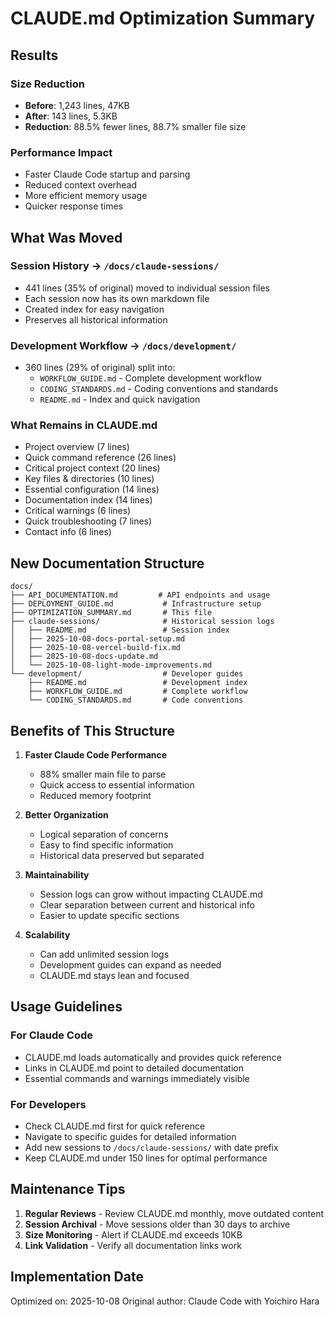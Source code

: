 # CLAUDE.md Optimization Summary

## Results

### Size Reduction
- **Before**: 1,243 lines, 47KB
- **After**: 143 lines, 5.3KB
- **Reduction**: 88.5% fewer lines, 88.7% smaller file size

### Performance Impact
- Faster Claude Code startup and parsing
- Reduced context overhead
- More efficient memory usage
- Quicker response times

## What Was Moved

### Session History → `/docs/claude-sessions/`
- 441 lines (35% of original) moved to individual session files
- Each session now has its own markdown file
- Created index for easy navigation
- Preserves all historical information

### Development Workflow → `/docs/development/`
- 360 lines (29% of original) split into:
  - `WORKFLOW_GUIDE.md` - Complete development workflow
  - `CODING_STANDARDS.md` - Coding conventions and standards
  - `README.md` - Index and quick navigation

### What Remains in CLAUDE.md
- Project overview (7 lines)
- Quick command reference (26 lines)
- Critical project context (20 lines)
- Key files & directories (10 lines)
- Essential configuration (14 lines)
- Documentation index (14 lines)
- Critical warnings (6 lines)
- Quick troubleshooting (7 lines)
- Contact info (6 lines)

## New Documentation Structure

```
docs/
├── API_DOCUMENTATION.md         # API endpoints and usage
├── DEPLOYMENT_GUIDE.md           # Infrastructure setup
├── OPTIMIZATION_SUMMARY.md       # This file
├── claude-sessions/              # Historical session logs
│   ├── README.md                 # Session index
│   ├── 2025-10-08-docs-portal-setup.md
│   ├── 2025-10-08-vercel-build-fix.md
│   ├── 2025-10-08-docs-update.md
│   └── 2025-10-08-light-mode-improvements.md
└── development/                  # Developer guides
    ├── README.md                 # Development index
    ├── WORKFLOW_GUIDE.md         # Complete workflow
    └── CODING_STANDARDS.md       # Code conventions
```

## Benefits of This Structure

1. **Faster Claude Code Performance**
   - 88% smaller main file to parse
   - Quick access to essential information
   - Reduced memory footprint

2. **Better Organization**
   - Logical separation of concerns
   - Easy to find specific information
   - Historical data preserved but separated

3. **Maintainability**
   - Session logs can grow without impacting CLAUDE.md
   - Clear separation between current and historical info
   - Easier to update specific sections

4. **Scalability**
   - Can add unlimited session logs
   - Development guides can expand as needed
   - CLAUDE.md stays lean and focused

## Usage Guidelines

### For Claude Code
- CLAUDE.md loads automatically and provides quick reference
- Links in CLAUDE.md point to detailed documentation
- Essential commands and warnings immediately visible

### For Developers
- Check CLAUDE.md first for quick reference
- Navigate to specific guides for detailed information
- Add new sessions to `/docs/claude-sessions/` with date prefix
- Keep CLAUDE.md under 150 lines for optimal performance

## Maintenance Tips

1. **Regular Reviews** - Review CLAUDE.md monthly, move outdated content
2. **Session Archival** - Move sessions older than 30 days to archive
3. **Size Monitoring** - Alert if CLAUDE.md exceeds 10KB
4. **Link Validation** - Verify all documentation links work

## Implementation Date

Optimized on: 2025-10-08
Original author: Claude Code with Yoichiro Hara